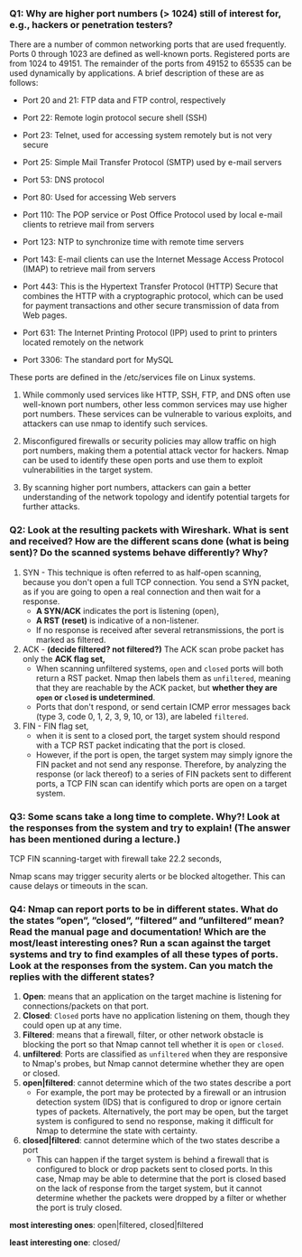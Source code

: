 ### Q1: Why are higher port numbers (> 1024) still of interest for, e.g., hackers or penetration testers?

There are a number of common networking ports that are used frequently. Ports 0 through 1023 are defined as well-known ports. Registered ports are from 1024 to 49151. The remainder of the ports from 49152 to 65535 can be used dynamically by applications. A brief description of these are as follows:

-   Port 20 and 21: FTP data and FTP control, respectively
    
-   Port 22: Remote login protocol secure shell (SSH)
    
-   Port 23: Telnet, used for accessing system remotely but is not very secure
    
-   Port 25: Simple Mail Transfer Protocol (SMTP) used by e-mail servers
    
-   Port 53: DNS protocol
    
-   Port 80: Used for accessing Web servers
    
-   Port 110: The POP service or Post Office Protocol used by local e-mail clients to retrieve mail from servers
    
-   Port 123: NTP to synchronize time with remote time servers
    
-   Port 143: E-mail clients can use the Internet Message Access Protocol (IMAP) to retrieve mail from servers
    
-   Port 443: This is the Hypertext Transfer Protocol (HTTP) Secure that combines the HTTP with a cryptographic protocol, which can be used for payment transactions and other secure transmission of data from Web pages.
    
-   Port 631: The Internet Printing Protocol (IPP) used to print to printers located remotely on the network
    
-   Port 3306: The standard port for MySQL
    

These ports are defined in the /etc/services file on Linux systems.

1. While commonly used services like HTTP, SSH, FTP, and DNS often use well-known port numbers, other less common services may use higher port numbers. These services can be vulnerable to various exploits, and attackers can use nmap to identify such services.

2. Misconfigured firewalls or security policies may allow traffic on high port numbers, making them a potential attack vector for hackers. Nmap can be used to identify these open ports and use them to exploit vulnerabilities in the target system.

3. By scanning higher port numbers, attackers can gain a better understanding of the network topology and identify potential targets for further attacks.

### Q2: Look at the resulting packets with Wireshark. What is sent and received? How are the different scans done (what is being sent)? Do the scanned systems behave differently? Why?

1. SYN - This technique is often referred to as half-open scanning, because you don't open a full TCP connection. You send a SYN packet, as if you are going to open a real connection and then wait for a response. 
   - **A SYN/ACK** indicates the port is listening (open), 
   - **A RST (reset)** is indicative of a non-listener.
   - If no response is received after several retransmissions, the port is marked as filtered.
2. ACK - **(decide filtered? not filtered?)** The ACK scan probe packet has only the **ACK flag set,**
   - When scanning unfiltered systems, `open` and `closed` ports will both return a RST packet. Nmap then labels them as `unfiltered`, meaning that they are reachable by the ACK packet, but **whether they are `open` or `closed` is undetermined**. 
   - Ports that don't respond, or send certain ICMP error messages back (type 3, code 0, 1, 2, 3, 9, 10, or 13), are labeled `filtered`.
3. FIN - FIN flag set, 
   - when it is sent to a closed port, the target system should respond with a TCP RST packet indicating that the port is closed.
   - However, if the port is open, the target system may simply ignore the FIN packet and not send any response. Therefore, by analyzing the response (or lack thereof) to a series of FIN packets sent to different ports, a TCP FIN scan can identify which ports are open on a target system.

### Q3: Some scans take a long time to complete. Why?! Look at the responses from the system and try to explain! (The answer has been mentioned during a lecture.)

TCP FIN scanning-target with firewall take 22.2 seconds, 

Nmap scans may trigger security alerts or be blocked altogether. This can cause delays or timeouts in the scan.



### Q4: Nmap can report ports to be in different states. What do the states ”open”, ”closed”, ”filtered” and ”unfiltered” mean? Read the manual page and documentation! Which are the most/least interesting ones? Run a scan against the target systems and try to find examples of all these types of ports. Look at the responses from the system. Can you match the replies with the different states?

1. **Open**: means that an application on the target machine is listening for connections/packets on that port.
2. **Closed**: `Closed` ports have no application listening on them, though they could open up at any time.
3. **Filtered**: means that a firewall, filter, or other network obstacle is blocking the port so that Nmap cannot tell whether it is `open` or `closed`.
4. **unfiltered**: Ports are classified as `unfiltered` when they are responsive to Nmap's probes, but Nmap cannot determine whether they are open or closed.
5. **open|filtered**: cannot determine which of the two states describe a port
   - For example, the port may be protected by a firewall or an intrusion detection system (IDS) that is configured to drop or ignore certain types of packets. Alternatively, the port may be open, but the target system is configured to send no response, making it difficult for Nmap to determine the state with certainty.
6. **closed|filtered**: cannot determine which of the two states describe a port
   - This can happen if the target system is behind a firewall that is configured to block or drop packets sent to closed ports. In this case, Nmap may be able to determine that the port is closed based on the lack of response from the target system, but it cannot determine whether the packets were dropped by a filter or whether the port is truly closed.



**most interesting ones**: open|filtered, closed|filtered

**least interesting one**: closed/
